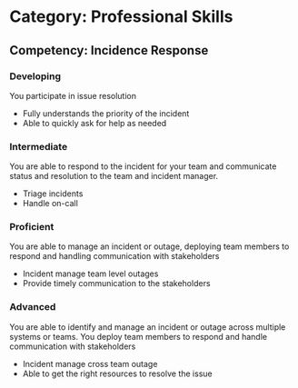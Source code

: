 # Category: Professional Skills
## Competency: Incidence Response

### Developing
You participate in issue resolution
* Fully understands the priority of the incident
* Able to quickly ask for help as needed

### Intermediate
You are able to respond to the incident for your team and communicate status and resolution to the team and incident manager.
* Triage incidents
* Handle on-call

### Proficient
You are able to manage an incident or outage, deploying team members to respond and handling communication with stakeholders
* Incident manage team level outages
* Provide timely communication to the stakeholders

### Advanced
You are able to identify and manage an incident or outage across multiple systems or teams. You deploy team members to respond and handle communication with stakeholders
* Incident manage cross team outage
* Able to get the right resources to resolve the issue